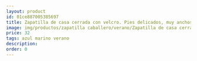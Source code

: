 ```yaml
---
layout: product
id: 01ce887005385697
title: Zapatilla de casa cerrada con velcro. Pies delicados, muy anchos
image: img/productos/zapatilla caballero/verano/Zapatilla de casa cerrada con velcro. Pies delicados, muy anchos=32=azul marino verano.webp
price: 32
tags: azul marino verano
description: 
order: 0
---
```

